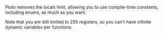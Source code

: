 Pluto removes the locals limit, allowing you to use compile-time constants, including enums, as much as you want.

Note that you are still limited to 255 registers, so you can't have infinite dynamic variables per functions.
